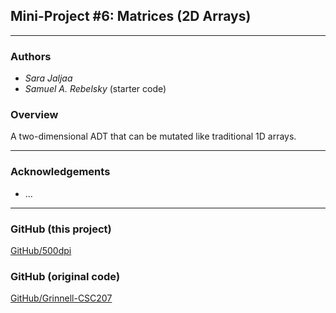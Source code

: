 ## Mini-Project #6: Matrices (2D Arrays)

---

### Authors
- *Sara Jaljaa*
- *Samuel A. Rebelsky* (starter code)

### Overview
A two-dimensional ADT that can be mutated like traditional
1D arrays.

---

### Acknowledgements
- ...

---

### GitHub (this project)
[GitHub/500dpi](https://github.com/500dpi/mp-matrices-maven)

### GitHub (original code)
[GitHub/Grinnell-CSC207](https://github.com/Grinnell-CSC207/mp-matrices-maven)
